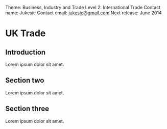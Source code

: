 Theme: Business, Industry and Trade
Level 2: International Trade
Contact name: Jukesie
Contact email: jukesie@gmail.com
Next release: June 2014

# UK Trade

## Introduction

Lorem ipsum dolor sit amet.

## Section two

Lorem ipsum dolor sit amet.

## Section three

Lorem ipsum dolor sit amet.